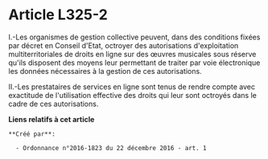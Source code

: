 # Article L325-2

I.-Les organismes de gestion collective peuvent, dans des conditions fixées par décret en Conseil d'Etat, octroyer des
autorisations d'exploitation multiterritoriales de droits en ligne sur des œuvres musicales sous réserve qu'ils disposent des
moyens leur permettant de traiter par voie électronique les données nécessaires à la gestion de ces autorisations. 

II.-Les prestataires de services en ligne sont tenus de rendre compte avec exactitude de l'utilisation effective des droits
qui leur sont octroyés dans le cadre de ces autorisations.

**Liens relatifs à cet article**

	**Créé par**:

	  - Ordonnance n°2016-1823 du 22 décembre 2016 - art. 1
